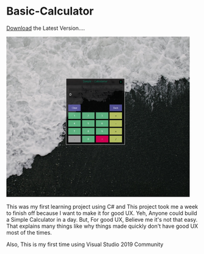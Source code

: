 # Basic-Calculator
[Download](https://github.com/U-C-S/Basic-Calculator/raw/master/Basic%20Calculator.exe) the Latest Version....

<img src="https://github.com/U-C-S/Basic-Calculator/blob/master/ScreenShot.png?raw=true" width="480px">

This was my first learning project using C# and This project took me a week to finish off because I want to make it for good UX. Yeh, Anyone could build a Simple Calculator in a day. But, For good UX, Believe me it's not that easy. That explains many things like why things made quickly don't have good UX most of the times. 

Also, This is my first time using Visual Studio 2019 Community
